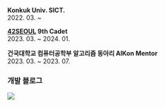 **Konkuk Univ. SICT.**  
2022\. 03\. ~  

**[42SEOUL](https://42seoul.kr/seoul42/main/view) 9th Cadet**  
2023\. 03\. ~  2024\. 01\.

**건국대학교 컴퓨터공학부 알고리즘 동아리 AlKon Mentor**  
2023\. 03\. ~ 2023\. 07\.


### 개발 블로그  
<a href="https://j30ngwoo.tistory.com"><img src="https://img.shields.io/badge/Tistory-eb531f?style=flat-square&logo=Tistory&logoColor=white&link=https://j30ngwoo.tistory.com"></a>


<!--
**j30ngwoo/j30ngwoo** is a ✨ _special_ ✨ repository because its `README.md` (this file) appears on your GitHub profile.

Here are some ideas to get you started:

- 🔭 I’m currently working on ...
- 🌱 I’m currently learning ...
- 👯 I’m looking to collaborate on ...
- 🤔 I’m looking for help with ...
- 💬 Ask me about ...
- 📫 How to reach me: ...
- 😄 Pronouns: ...
- ⚡ Fun fact: ...
-->
